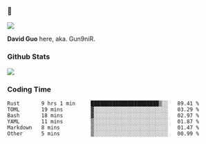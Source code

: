 ### 👋

![](https://komarev.com/ghpvc/?username=Gun9niR&label=Total+Views)

**David Guo** here, aka. Gun9niR.

### Github Stats

<img src="https://github-readme-stats.vercel.app/api?username=Gun9niR&count_private=true&show_icons=true&theme=vue-dark&hide_title=true">

### Coding Time

<!--START_SECTION:waka-->

```text
Rust       9 hrs 1 min     ██████████████████████▒░░   89.41 %
TOML       19 mins         ▓░░░░░░░░░░░░░░░░░░░░░░░░   03.29 %
Bash       18 mins         ▓░░░░░░░░░░░░░░░░░░░░░░░░   02.97 %
YAML       11 mins         ▒░░░░░░░░░░░░░░░░░░░░░░░░   01.87 %
Markdown   8 mins          ▒░░░░░░░░░░░░░░░░░░░░░░░░   01.47 %
Other      5 mins          ▒░░░░░░░░░░░░░░░░░░░░░░░░   00.99 %
```

<!--END_SECTION:waka-->
